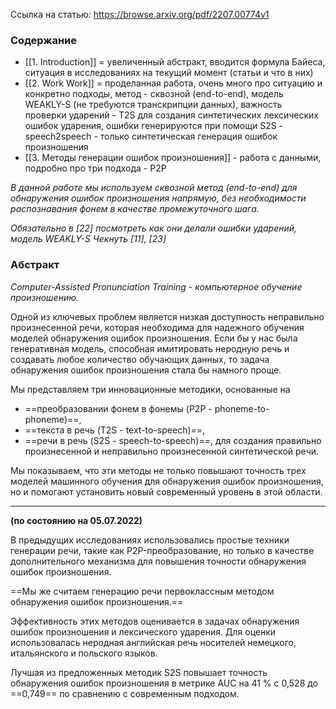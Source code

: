 Ссылка на статью: https://browse.arxiv.org/pdf/2207.00774v1

### Содержание

- [[1. Introduction]] = увеличенный абстракт, вводится формула Байеса, ситуация в исследованиях на текущий момент (статьи и что в них)
- [[2. Work Work]] = проделанная работа, очень много про ситуацию и конкретно подходы, метод - сквозной (end-to-end), модель WEAKLY-S (не требуются транскрипции данных), важность проверки ударений - T2S для создания синтетических лексических ошибок ударения, ошибки генерируются при помощи S2S - speech2speech - только синтетическая генерация ошибок произношения
- [[3. Методы генерации ошибок произношения]] - работа с данными, подробно про три подхода - P2P


*В данной работе мы используем сквозной метод (end-to-end) для обнаружения ошибок произношения напрямую, без необходимости распознавания фонем в качестве промежуточного шага.*

*Обязательно в [22] посмотреть как они делали ошибки ударений, модель WEAKLY-S
Чекнуть [11], [23]*

### Абстракт

*Computer-Assisted Pronunciation Training - компьютерное обучение произношению.*

Одной из ключевых проблем является низкая доступность неправильно произнесенной речи, которая необходима для надежного обучения моделей обнаружения ошибок произношения. Если бы у нас была генеративная модель, способная имитировать неродную речь и создавать любое количество обучающих данных, то задача обнаружения ошибок произношения стала бы намного проще. 

Мы представляем три инновационные методики, основанные на 
- ==преобразовании фонем в фонемы (P2P - phoneme-to-phoneme)==, 
- ==текста в речь (T2S - text-to-speech)==,
- ==речи в речь (S2S - speech-to-speech)==, 
для создания правильно произнесенной и неправильно произнесенной синтетической речи. 

Мы показываем, что эти методы не только повышают точность трех моделей машинного обучения для обнаружения ошибок произношения, но и помогают установить новый современный уровень в этой области. 

---
**(по состоянию на 05.07.2022)**

В предыдущих исследованиях использовались простые техники генерации речи, такие как P2P-преобразование, но только в качестве дополнительного механизма для повышения точности обнаружения ошибок произношения. 

==Мы же считаем генерацию речи первоклассным методом обнаружения ошибок произношения.==

Эффективность этих методов оценивается в задачах обнаружения ошибок произношения и лексического ударения. Для оценки использовалась неродная английская речь носителей немецкого, итальянского и польского языков. 

Лучшая из предложенных методик S2S повышает точность обнаружения ошибок произношения в метрике AUC на 41 % с 0,528 до ==0,749== по сравнению с современным подходом.